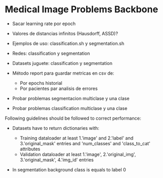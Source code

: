# Medical Image Problems Backbone

- Sacar learning rate por epoch
- Valores de distancias infinitos (Hausdorff, ASSD)?
- Ejemplos de uso: classification.sh y segmentation.sh
- Redes: classification y segmentation
- Datasets juguete: classification y segmentation
- Método report para guardar metricas en csv de: 
  - Por epochs historial
  - Por pacientes par analisis de errores
  
- Probar problemas segmentacion multiclase y una clase
- Probar problemas classification multiclase y una clase  


Following guidelines should be followed to correct performance:

  - Datasets have to return dictionaries with:
    - Training dataloader at least 1.'image' and 2.'label' and 3.'original_mask' entries and 'num_classes' and 'class_to_cat' attributes
    - Validation dataloader at least 1.'image', 2.'original_img', 3.'original_mask', 4.'img_id' entries

  - In segmentation background class is equals to label 0